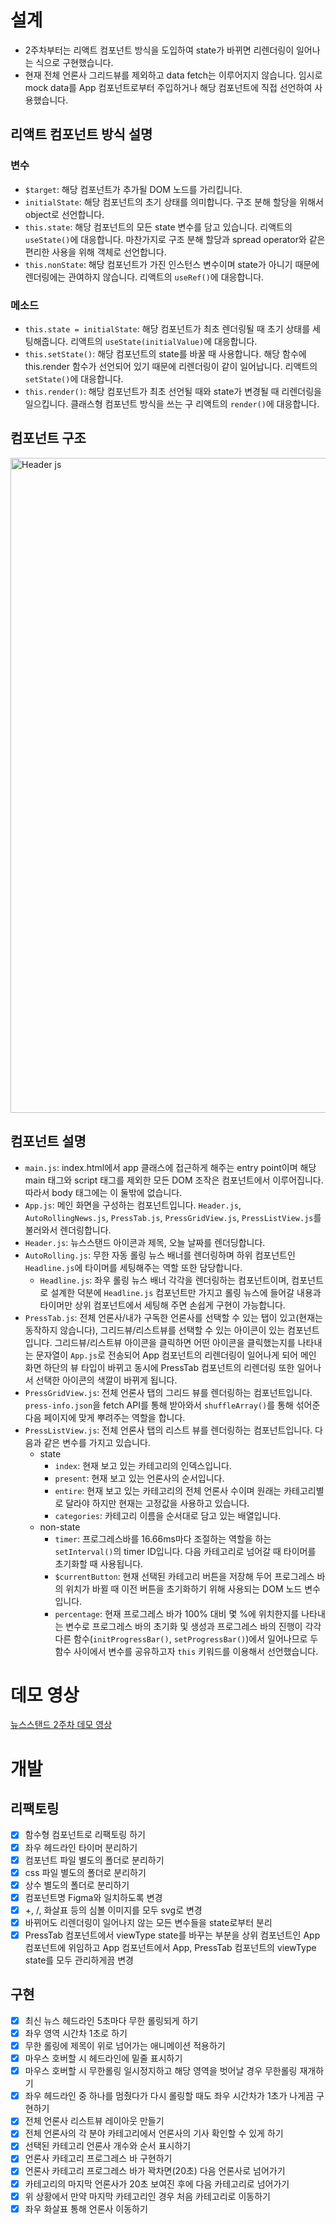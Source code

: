 # 설계
- 2주차부터는 리액트 컴포넌트 방식을 도입하여 state가 바뀌면 리렌더링이 일어나는 식으로 구현했습니다.
- 현재 전체 언론사 그리드뷰를 제외하고 data fetch는 이루어지지 않습니다. 임시로 mock data를 App 컴포넌트로부터 주입하거나 해당 컴포넌트에 직접 선언하여 사용했습니다.

## 리액트 컴포넌트 방식 설명
### 변수
- ```$target```: 해당 컴포넌트가 추가될 DOM 노드를 가리킵니다.
- ```initialState```: 해당 컴포넌트의 초기 상태를 의미합니다. 구조 분해 할당을 위해서 object로 선언합니다.
- ```this.state```: 해당 컴포넌트의 모든 state 변수를 담고 있습니다. 리액트의 ```useState()```에 대응합니다. 마찬가지로 구조 분해 할당과 spread operator와 같은 편리한 사용을 위해 객체로 선언합니다.
- ```this.nonState```: 해당 컴포넌트가 가진 인스턴스 변수이며 state가 아니기 때문에 렌더링에는 관여하지 않습니다. 리액트의 ```useRef()```에 대응합니다.
### 메소드
- ```this.state = initialState```: 해당 컴포넌트가 최초 렌더링될 때 초기 상태를 세팅해줍니다. 리액트의 ```useState(initialValue)```에 대응합니다.
- ```this.setState()```: 해당 컴포넌트의 state를 바꿀 때 사용합니다. 해당 함수에 this.render 함수가 선언되어 있기 때문에 리렌더링이 같이 일어납니다. 리액트의 ```setState()```에 대응합니다.
- ```this.render()```: 해당 컴포넌트가 최초 선언될 때와 state가 변경될 때 리렌더링을 일으킵니다. 클래스형 컴포넌트 방식을 쓰는 구 리액트의 ```render()```에 대응합니다.

## 컴포넌트 구조
<img width="1048" alt="Header js" src="https://github.com/softeerbootcamp-2nd/fe-newsstand/assets/26896018/2e515140-a116-4b4e-a8d1-46b1322c674d">

## 컴포넌트 설명
- ```main.js```: index.html에서 app 클래스에 접근하게 해주는 entry point이며 해당 main 태그와 script 태그를 제외한 모든 DOM 조작은 컴포넌트에서 이루어집니다. 따라서 body 태그에는 이 둘밖에 없습니다.
- ```App.js```: 메인 화면을 구성하는 컴포넌트입니다. ```Header.js```, ```AutoRollingNews.js```, ```PressTab.js```, ```PressGridView.js```, ```PressListView.js```를 불러와서 렌더링합니다.
- ```Header.js```: 뉴스스탠드 아이콘과 제목, 오늘 날짜를 렌더딩합니다.
- ```AutoRolling.js```: 무한 자동 롤링 뉴스 배너를 렌더링하며 하위 컴포넌트인 ```Headline.js```에 타이머를 세팅해주는 역할 또한 담당합니다.
  - ```Headline.js```: 좌우 롤링 뉴스 배너 각각을 렌더링하는 컴포넌트이며, 컴포넌트로 설계한 덕분에 ```Headline.js``` 컴포넌트만 가지고 롤링 뉴스에 들어갈 내용과 타이머만 상위 컴포넌트에서 세팅해 주면 손쉽게 구현이 가능합니다.
- ```PressTab.js```: 전체 언론사/내가 구독한 언론사를 선택할 수 있는 탭이 있고(현재는 동작하지 않습니다), 그리드뷰/리스트뷰를 선택할 수 있는 아이콘이 있는 컴포넌트입니다. 그리드뷰/리스트뷰 아이콘을 클릭하면 어떤 아이콘을 클릭했는지를 나타내는 문자열이 ```App.js```로 전송되어 App 컴포넌트의 리렌더링이 일어나게 되어 메인 화면 하단의 뷰 타입이 바뀌고 동시에 PressTab 컴포넌트의 리렌더링 또한 일어나서 선택한 아이콘의 색깔이 바뀌게 됩니다.
- ```PressGridView.js```: 전체 언론사 탭의 그리드 뷰를 렌더링하는 컴포넌트입니다. ```press-info.json```을 fetch API를 통해 받아와서 ```shuffleArray()```를 통해 섞어준 다음 페이지에 맞게 뿌려주는 역할을 합니다.
- ```PressListView.js```: 전체 언론사 탭의 리스트 뷰를 렌더링하는 컴포넌트입니다. 다음과 같은 변수를 가지고 있습니다.
  - state
    - ```index```: 현재 보고 있는 카테고리의 인덱스입니다.
    - ```present```: 현재 보고 있는 언론사의 순서입니다.
    - ```entire```: 현재 보고 있는 카테고리의 전체 언론사 수이며 원래는 카테고리별로 달라야 하지만 현재는 고정값을 사용하고 있습니다.
    - ```categories```: 카테고리 이름을 순서대로 담고 있는 배열입니다.
  - non-state
    - ```timer```: 프로그레스바를 16.66ms마다 조절하는 역할을 하는 ```setInterval()```의 timer ID입니다. 다음 카테고리로 넘어갈 때 타이머를 초기화할 때 사용됩니다.
    -  ```$currentButton```: 현재 선택된 카테고리 버튼을 저장해 두어 프로그레스 바의 위치가 바뀔 때 이전 버튼을 초기화하기 위해 사용되는 DOM 노드 변수입니다.
    - ```percentage```: 현재 프로그레스 바가 100% 대비 몇 %에 위치한지를 나타내는 변수로 프로그레스 바의 초기화 및 생성과 프로그레스 바의 진행이 각각 다른 함수(```initProgressBar()```, ```setProgressBar()```)에서 일어나므로 두 함수 사이에서 변수를 공유하고자 ```this``` 키워드를 이용해서 선언했습니다.

# 데모 영상
[뉴스스탠드 2주차 데모 영상](https://www.youtube.com/watch?v=6SibOmpjpzE)

# 개발
## 리팩토링
- [x] 함수형 컴포넌트로 리팩토링 하기
- [x] 좌우 헤드라인 타이머 분리하기
- [x] 컴포넌트 파일 별도의 폴더로 분리하기
- [x] css 파일 별도의 폴더로 분리하기
- [x] 상수 별도의 폴더로 분리하기
- [x] 컴포넌트명 Figma와 일치하도록 변경
- [x] +, /, 화살표 등의 심볼 이미지를 모두 svg로 변경
- [x] 바뀌어도 리렌더링이 일어나지 않는 모든 변수들을 state로부터 분리
- [x] PressTab 컴포넌트에서 viewType state를 바꾸는 부분을 상위 컴포넌트인 App 컴포넌트에 위임하고 App 컴포넌트에서 App, PressTab 컴포넌트의 viewType state를 모두 관리하게끔 변경 
## 구현
- [x] 최신 뉴스 헤드라인 5초마다 무한 롤링되게 하기
- [x] 좌우 영역 시간차 1초로 하기
- [x] 무한 롤링에 제목이 위로 넘어가는 애니메이션 적용하기
- [x] 마우스 호버할 시 헤드라인에 밑줄 표시하기
- [x] 마우스 호버할 시 무한롤링 일시정지하고 해당 영역을 벗어날 경우 무한롤링 재개하기
- [x] 좌우 헤드라인 중 하나를 멈췄다가 다시 롤링할 때도 좌우 시간차가 1초가 나게끔 구현하기
- [x] 전체 언론사 리스트뷰 레이아웃 만들기
- [x] 전체 언론사의 각 분야 카테고리에서 언론사의 기사 확인할 수 있게 하기
- [x] 선택된 카테고리 언론사 개수와 순서 표시하기
- [x] 언론사 카테고리 프로그레스 바 구현하기
- [x] 언론사 카테고리 프로그레스 바가 꽉차면(20초) 다음 언론사로 넘어가기
- [x] 카테고리의 마지막 언론사가 20초 보여진 후에 다음 카테고리로 넘어가기
- [x] 위 상황에서 만약 마지막 카테고리인 경우 처음 카테고리로 이동하기
- [x] 좌우 화살표 통해 언론사 이동하기
